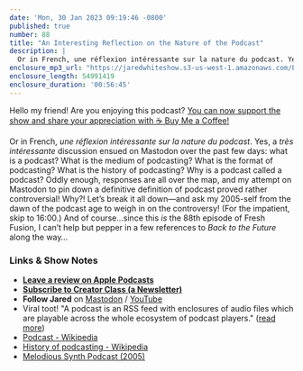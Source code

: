 ```yaml
---
date: 'Mon, 30 Jan 2023 09:19:46 -0800'
published: true
number: 88
title: "An Interesting Reflection on the Nature of the Podcast"
description: |
  Or in French, une réflexion intéressante sur la nature du podcast. Yes, a très intéressante discussion ensued on Mastodon over the past few days: what is a podcast? What is the medium of podcasting? What is the format of podcasting? What is the history of podcasting? Why is a podcast called a podcast? Oddly enough, responses are all over the map, and my attempt on Mastodon to pin down a definitive definition of podcast proved rather controversial! Why?! Let’s break it all down—and ask my 2005-self from the dawn of the podcast age to weigh in on the controversy! (For the impatient, skip to 16:00.) And of course…since this is the 88th episode of Fresh Fusion, I can’t help but pepper in a few references to Back to the Future along the way…
enclosure_mp3_url: "https://jaredwhiteshow.s3-us-west-1.amazonaws.com/Episode%2088%20-%20An%20Interesting%20Reflection%20on%20the%20Nature%20of%20the%20Podcast.mp3"
enclosure_length: 54991419
enclosure_duration: '00:56:45'
---
```


Hello my friend! Are you enjoying this podcast? [You can now support the show and share your appreciation with ☕️ Buy Me a Coffee!](https://buymeacoffee.com/jaredwhite)

Or in French, _une réflexion intéressante sur la nature du podcast_. Yes, a _très intéressante_ discussion ensued on Mastodon over the past few days: what is a podcast? What is the medium of podcasting? What is the format of podcasting? What is the history of podcasting? Why is a podcast called a podcast? Oddly enough, responses are all over the map, and my attempt on Mastodon to pin down a definitive definition of podcast proved rather controversial! Why?! Let’s break it all down—and ask my 2005-self from the dawn of the podcast age to weigh in on the controversy! (For the impatient, skip to 16:00.) And of course…since this _is_ the 88th episode of Fresh Fusion, I can’t help but pepper in a few references to _Back to the Future_ along the way…

### Links & Show Notes

* **[Leave a review on Apple Podcasts](https://podcasts.apple.com/us/podcast/fresh-fusion/id1387528457)**
* **[Subscribe to Creator Class (a Newsletter)](https://jaredwhite.com/creator-class)**
* **Follow Jared** on [Mastodon](https://indieweb.social/@jaredwhite) / [YouTube](https://www.youtube.com/@jaredcwhite)
* Viral toot! "A podcast is an RSS feed with enclosures of audio files which are playable across the whole ecosystem of podcast players." ([read more](https://indieweb.social/@jaredwhite/109753291202166582))
* [Podcast - Wikipedia](https://en.wikipedia.org/wiki/Podcast#Etymology)
* [History of podcasting - Wikipedia](https://en.wikipedia.org/wiki/History_of_podcasting)
* [Melodious Synth Podcast (2005)](https://web.archive.org/web/20051030135651/http://www.melodious-synth.com/podcast.php)